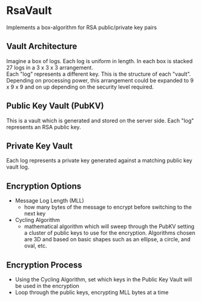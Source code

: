 # RsaVault
Implements a box-algorithm for RSA public/private key pairs

## Vault Architecture
Imagine a box of logs.  Each log is uniform in length.  In each box is stacked 27 logs in a 3 x 3 x 3 arrangement.  
Each "log" represents a different key.  This is the structure of each "vault".  Depending on processing power, 
this arrangement could be expanded to 9 x 9 x 9 and on up depending on the security level required.

## Public Key Vault (PubKV)
This is a vault which is generated and stored on the server side.  Each "log" represents an RSA public key.

## Private Key Vault
Each log represents a private key generated against a matching public key vault log.

## Encryption Options
* Message Log Length (MLL)
  * how many bytes of the message to encrypt before switching to the next key
* Cycling Algorithm
  * mathematical algorithm which will sweep through the PubKV setting a cluster of public keys to use 
    for the encryption.  Algorithms chosen are 3D and based on basic shapes such as an ellipse, a
    circle, and oval, etc.

## Encryption Process
* Using the Cycling Algorithm, set which keys in the Public Key Vault will be used in the encryption
* Loop through the public keys, encrypting MLL bytes at a time


 
